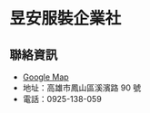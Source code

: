 # 昱安服裝企業社
## 聯絡資訊
* [Google Map](https://maps.app.goo.gl/2uo9oR7owksazFMUA)
* 地址：高雄市鳳山區溪濱路 90 號
* 電話：0925-138-059
